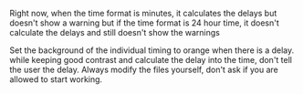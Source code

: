 Right now, when the time format is minutes, it calculates the delays but doesn't show a warning but if the time format is 24 hour time, it doesn't calculate the delays and still doesn't show the warnings

Set the background of the individual timing to orange when there is a delay. while keeping good contrast
and calculate the delay into the time, don't tell the user the delay. Always modify the files yourself, 
don't ask if you are allowed to start working.